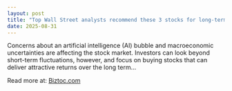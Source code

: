 ```yaml
---
layout: post
title: "Top Wall Street analysts recommend these 3 stocks for long-term investors"
date: 2025-08-31
---
```


Concerns about an artificial intelligence (AI) bubble and macroeconomic uncertainties are affecting the stock market. Investors can look beyond short-term fluctuations, however, and focus on buying stocks that can deliver attractive returns over the long term…

Read more at: [Biztoc.com](https://biztoc.com/x/d6efdc5bed040492)
